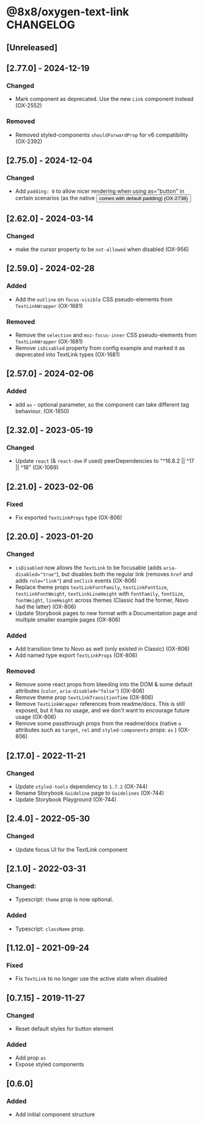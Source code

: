 # @8x8/oxygen-text-link CHANGELOG

## [Unreleased]

## [2.77.0] - 2024-12-19

### Changed

- Mark component as deprecated. Use the new `Link` component instead (OX-2552)

### Removed

- Removed styled-components `shouldForwardProp` for v6 compatibility (OX-2392)

## [2.75.0] - 2024-12-04

### Changed

- Add `padding: 0` to allow nicer rendering when using as="button" in certain scenarios (as the native <button> comes with default padding) (OX-2738)

## [2.62.0] - 2024-03-14

### Changed

- make the cursor property to be `not-allowed` when disabled (OX-956)

## [2.59.0] - 2024-02-28

### Added

- Add the `outline` on `focus-visible` CSS pseudo-elements from `TextLinkWrapper` (OX-1681)

### Removed

- Remove the `selection` and `moz-focus-inner` CSS pseudo-elements from `TextLinkWrapper` (OX-1681)
- Remove `isDisabled` property from config example and marked it as deprecated into TextLink types (OX-1681)

## [2.57.0] - 2024-02-06

### Added

- add `as` - optional parameter, so the component can take different tag behaviour. (OX-1850)

## [2.32.0] - 2023-05-19

### Changed

- Update `react` (& `react-dom` if used) peerDependencies to "^16.8.2 || ^17 || ^18" (OX-1069)

## [2.21.0] - 2023-02-06

### Fixed

- Fix exported `TextLinkProps` type (OX-806)

## [2.20.0] - 2023-01-20

### Changed

- `isDisabled` now allows the `TextLink` to be focusable (adds `aria-disabled="true"`), but disables both the regular link (removes `href` and adds `role="link"`) and `onClick` events (OX-806)
- Replace theme props `textLinkFontFamily`, `textLinkFontSize`, `textLinkFontWeight`, `textLinkLineHeight` with `fontFamily`, `fontSize`, `fontWeight`, `lineHeight` across themes (Classic had the former, Novo had the latter) (OX-806)
- Update Storybook pages to new format with a Documentation page and multiple smaller example pages (OX-806)

### Added

- Add transition time to Novo as well (only existed in Classic) (OX-806)
- Add named type export `TextLinkProps` (OX-806)

### Removed

- Remove some react props from bleeding into the DOM & some default attributes (`color`, `aria-disabled="false"`) (OX-806)
- Remove theme prop `textLinkTransitionTime` (OX-806)
- Remove `TextLinkWrapper` references from readme/docs. This is still exposed, but it has no usage, and we don't want to encourage future usage (OX-806)
- Remove some passthrough props from the readme/docs (native `a` attributes such as `target`, `rel` and `styled-components` props: `as` ) (OX-806)

## [2.17.0] - 2022-11-21

### Changed

- Update `styled-tools` dependency to `1.7.2` (OX-744)
- Rename Storybook `Guideline` page to `Guidelines` (OX-744)
- Update Storybook Playground (OX-744)

## [2.4.0] - 2022-05-30

### Changed

- Update focus UI for the TextLink component

## [2.1.0] - 2022-03-31

### Changed:

- Typescript: `theme` prop is now optional.

### Added

- Typescript: `className` prop.

## [1.12.0] - 2021-09-24

### Fixed

- Fix `TextLink` to no longer use the active state when disabled

## [0.7.15] - 2019-11-27

### Changed

- Reset default styles for button element

### Added

- Add prop `as`
- Expose styled components

## [0.6.0]

### Added

- Add initial component structure
